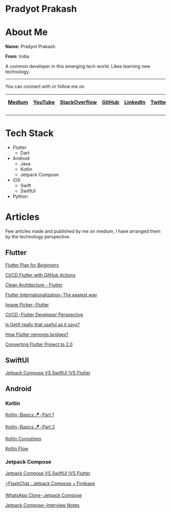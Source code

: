 # Pradyot Prakash

# About Me

**Name:** Pradyot Prakash

**From**: India

A common developer in this emerging tech world. Likes learning new technology.

---

You can connect with or follow me on

| [Medium](https://pradyotprksh4.medium.com) | [YouTube](https://www.youtube.com/channel/UCv4Ln66OzOcI4WhMK2Q10nA/featured) | [StackOverflow](https://stackoverflow.com/users/8244668/pradyot1996?tab=profile) | [GitHub](https://github.com/pradyotprksh) | [LinkedIn](https://www.linkedin.com/in/pradyot-prakash-968910105/) | [Twitter](https://twitter.com/pradyotprksh4) | [Play Store](https://play.google.com/store/apps/developer?id=Pradyot+Prakash) |
| --- | --- | --- | --- | --- | --- | --- |

---

# Tech Stack

- Flutter
    - Dart
- Android
    - Java
    - Kotlin
    - Jetpack Compose
- iOS
    - Swift
    - SwiftUI
- Python

# Articles

Few articles made and published by me on medium, I have arranged them by the technology perspective.

## Flutter

[Flutter Plan for Beginners](https://pradyotprksh4.medium.com/flutter-plan-for-beginners-2b02a22e0029)

[CI/CD Flutter with GitHub Actions](https://pradyotprksh4.medium.com/ci-cd-flutter-with-github-actions-f555d30925ec)

[Clean Architecture - Flutter](https://pradyotprksh4.medium.com/clean-architecture-flutter-f1baf4956be8)

[Flutter Internationalization - The easiest way](https://pradyotprksh4.medium.com/flutter-internationalization-the-easiest-way-a9b9c22d9029)

[Image Picker - Flutter](https://pradyotprksh4.medium.com/image-picker-flutter-327dae2b2b0b)

[CI/CD - Flutter Developer Perspective](https://pradyotprksh4.medium.com/ci-cd-flutter-developer-perspective-3f885ecd8448)

[Is GetX really that useful as it says?](https://pradyotprksh4.medium.com/is-getx-really-that-useful-as-it-says-e42db203cbf5)

[How Flutter removes bridges?](https://pradyotprksh4.medium.com/how-flutter-removes-bridges-f2bfbecbe3a2)

[Converting Flutter Project to 2.0](https://pradyotprksh4.medium.com/converting-flutter-project-to-2-0-6c7e5c86f4e2)

## SwiftUI

[Jetpack Compose VS SwiftUI !VS Flutter](https://pradyotprksh4.medium.com/jetpack-compose-vs-swiftui-vs-flutter-1b05db33f801)

## Android

### Kotlin

[Kotlin - Basics 🪁 - Part 1](https://pradyotprksh4.medium.com/kotlin-basics-fb37a0b1e6ba)

[Kotlin - Basics 🪁 - Part 2](https://pradyotprksh4.medium.com/kotlin-basics-part-2-5b6aff08bc1f)

[Kotlin Coroutines](https://pradyotprksh4.medium.com/kotlin-coroutines-7d3eaf8d31dc)

[Kotlin Flow](https://pradyotprksh4.medium.com/kotlin-flow-65920759c8c2)

### Jetpack Compose

[Jetpack Compose VS SwiftUI !VS Flutter](https://pradyotprksh4.medium.com/jetpack-compose-vs-swiftui-vs-flutter-1b05db33f801)

[⚡️FlashChat : Jetpack Compose + Firebase](https://pradyotprksh4.medium.com/%EF%B8%8Fflashchat-jetpack-compose-firebase-bd16014b025d)

[WhatsApp Clone - Jetpack Compose](https://medium.com/geekculture/whatsapp-clone-jetpack-compose-d90120723d88)

[Jetpack Compose - Interview Notes](https://pradyotprksh4.medium.com/jetpack-compose-interview-notes-9e5f853be65d)
